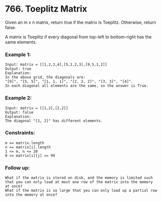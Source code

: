 # 766. Toeplitz Matrix

Given an m x n matrix, return true if the matrix is Toeplitz. Otherwise, return false.

A matrix is Toeplitz if every diagonal from top-left to bottom-right has the same elements.

 

### Example 1:

```
Input: matrix = [[1,2,3,4],[5,1,2,3],[9,5,1,2]]
Output: true
Explanation:
In the above grid, the diagonals are:
"[9]", "[5, 5]", "[1, 1, 1]", "[2, 2, 2]", "[3, 3]", "[4]".
In each diagonal all elements are the same, so the answer is True.
```
### Example 2:

```
Input: matrix = [[1,2],[2,2]]
Output: false
Explanation:
The diagonal "[1, 2]" has different elements.
```

### Constraints:
```
m == matrix.length
n == matrix[i].length
1 <= m, n <= 20
0 <= matrix[i][j] <= 99
```

### Follow up:
```
What if the matrix is stored on disk, and the memory is limited such that you can only load at most one row of the matrix into the memory at once?
What if the matrix is so large that you can only load up a partial row into the memory at once?
```
